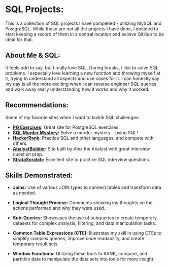 # SQL Projects:
This is a collection of SQL projects I have completed - utilizing MySQL and PostgreSQL.  While these are not all the projects I have done, I decided to start keeping a record of them in a central location and believe GitHub to be ideal for that.

## About Me & SQL:
It feels odd to say, but I really love SQL.  During breaks, I like to solve SQL problems.  I especially love learning a new function and throwing myself at it, trying to understand all aspects and use cases for it.  I can honestly say my day is all the more exciting when I can reverse engineer SQL queries and walk away really understanding how it works and why it worked.

## Recommendations:
Some of my favorite sites when I want to tackle SQL challenges:

- **[PG Exercises](https://pgexercises.com):** Great site for PostgreSQL exercises.
- **[SQL Murder Mystery](https://mystery.knightlab.com):** Solve a murder mystery... using SQL!
- **[HackerRank](https://www.hackerrank.com):** Practice SQL and other languages, and compete with others.
- **[AnalystBuilder](https://www.analystbuilder.com):** Site built by Alex the Analyst with great interview question prep.
- **[StrataScratch](https://platform.stratascratch.com):** Excellent site to practice SQL interview questions.

## Skills Demonstrated:

- **Joins:** Use of various JOIN types to connect tables and transform data as needed.

- **Logical Thought Process:** Comments showing my thoughts on the actions performed and why they were used.

- **Sub-Queries:** Showcases the use of subqueries to create temporary datasets for complex analysis, filtering, and data manipulation tasks.

- **Common Table Expressions (CTE):** Illustrates my skill in using CTEs to simplify complex queries, improve code readability, and create temporary result sets.

- **Window Functions:** Utilizing these tools to RANK, compare, and partition data to manipulate the data sets into tools for more insight.

